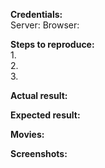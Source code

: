 **Credentials:**  
Server: 
Browser: 

**Steps to reproduce:**  
1.  
2.  
3. 

**Actual result:**  


**Expected result:**  


**Movies:**  

**Screenshots:**  






